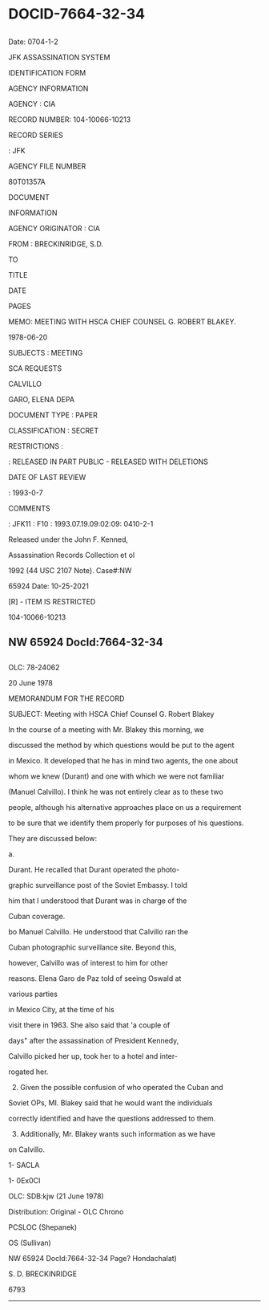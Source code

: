 # DOCID-7664-32-34

##
Date: 0704-1-2

JFK ASSASSINATION SYSTEM

IDENTIFICATION FORM

AGENCY INFORMATION

AGENCY : CIA

RECORD NUMBER: 104-10066-10213

RECORD SERIES

: JFK

AGENCY FILE NUMBER

80T01357A

DOCUMENT

INFORMATION

AGENCY ORIGINATOR : CIA

FROM : BRECKINRIDGE, S.D.

TO

TITLE

DATE

PAGES

MEMO: MEETING WITH HSCA CHIEF COUNSEL G. ROBERT BLAKEY.

1978-06-20

SUBJECTS : MEETING

SCA REQUESTS

CALVILLO

GARO, ELENA DEPA

DOCUMENT TYPE : PAPER

CLASSIFICATION : SECRET

RESTRICTIONS :

: RELEASED IN PART PUBLIC - RELEASED WITH DELETIONS

DATE OF LAST REVIEW

: 1993-0-7

COMMENTS

: JFK11 : F10 : 1993.07.19.09:02:09: 0410-2-1

Released under the John F. Kenned,

Assassination Records Collection et ol

1992 (44 USC 2107 Note). Case#:NW

65924 Date: 10-25-2021

[R] - ITEM IS RESTRICTED

104-10066-10213

NW 65924 Docld:7664-32-34
---

##
OLC: 78-24062

20 June 1978

MEMORANDUM FOR THE RECORD

SUBJECT: Meeting with HSCA Chief Counsel G. Robert Blakey

In the course of a meeting with Mr. Blakey this morning, we

discussed the method by which questions would be put to the agent

in Mexico. It developed that he has in mind two agents, the one about

whom we knew (Durant) and one with which we were not familiar

(Manuel Calvillo). I think he was not entirely clear as to these two

people, although his alternative approaches place on us a requirement

to be sure that we identify them properly for purposes of his questions.

They are discussed below:

a.

Durant. He recalled that Durant operated the photo-

graphic surveillance post of the Soviet Embassy. I told

him that I understood that Durant was in charge of the

Cuban coverage.

bo Manuel Calvillo. He understood that Calvillo ran the

Cuban photographic surveillance site. Beyond this,

however, Calvillo was of interest to him for other

reasons. Elena Garo de Paz told of seeing Oswald at

various parties

in Mexico City, at the time of his

visit there in 1963. She also said that 'a couple of

days" after the assassination of President Kennedy,

Calvillo picked her up, took her to a hotel and inter-

rogated her.

2. Given the possible confusion of who operated the Cuban and

Soviet OPs, MI. Blakey said that he would want the individuals

correctly identified and have the questions addressed to them.

3. Additionally, Mr. Blakey wants such information as we have

on Calvillo.

1- SACLA

1- 0Ex0CI

OLC: SDB:kjw (21 June 1978)

Distribution: Original - OLC Chrono

PCSLOC (Shepanek)

OS (Sullivan)

NW 65924 Docld:7664-32-34 Page? Hondachalat)

S. D. BRECKINRIDGE

6793

---

